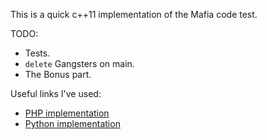 This is a quick c++11 implementation of the Mafia code test.

TODO:
* Tests.
* `delete` Gangsters on main.
* The Bonus part.

Useful links I've used:

* [PHP implementation](https://raw.githubusercontent.com/neburs/Code-Test-Mafia/master/STATEMENT.md)
* [Python implementation](https://github.com/dompuiu/puzzles/tree/master/mafia-problem)
 